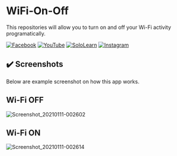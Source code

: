 # WiFi-On-Off
This repositories will allow you to turn on and off your Wi-Fi activity programatically.

[![Facebook](https://img.shields.io/badge/facebook-%231877F2.svg?&style=for-the-badge&logo=facebook&logoColor=white)](https://www.facebook.com/rovie.programmer15) 
[![YouTube](https://img.shields.io/badge/youtube-%23FF0000.svg?&style=for-the-badge&logo=youtube&logoColor=white)](https://www.youtube.com/c/RovieFrancisco15)
[![SoloLearn](https://img.shields.io/badge/sololearn-%8088FF88.svg?&style=for-the-badge&logo=sololearn&logoColor=white)](https://www.sololearn.com/Profile/7001002/?ref=app)
[![Instagram](https://img.shields.io/badge/instagram-%23e4405f.svg?&style=for-the-badge&logo=instagram&logoColor=white)](https://www.instagram.com/franz0515)

## :heavy_check_mark: Screenshots
Below are example screenshot on how this app works.

## Wi-Fi OFF
![Screenshot_20210111-002602](https://user-images.githubusercontent.com/40444648/104128644-da2ba480-53a3-11eb-9de2-10bc25115c83.png)

## Wi-Fi ON
![Screenshot_20210111-002614](https://user-images.githubusercontent.com/40444648/104128656-e152b280-53a3-11eb-83ad-f7e8ac2b702f.png)

